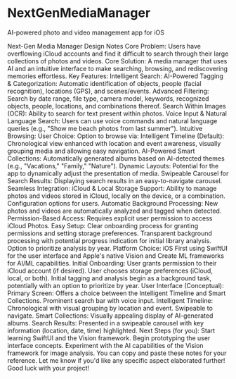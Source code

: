 # NextGenMediaManager
AI-powered photo and video management app for iOS

Next-Gen Media Manager Design Notes
Core Problem: Users have overflowing iCloud accounts and find it difficult to search through their large collections of photos and videos.
Core Solution: A media manager that uses AI and an intuitive interface to make searching, browsing, and rediscovering memories effortless.
Key Features:
Intelligent Search:
AI-Powered Tagging & Categorization: Automatic identification of objects, people (facial recognition), locations (GPS), and scenes/events.
Advanced Filtering: Search by date range, file type, camera model, keywords, recognized objects, people, locations, and combinations thereof.
Search Within Images (OCR): Ability to search for text present within photos.
Voice Input & Natural Language Search: Users can use voice commands and natural language queries (e.g., "Show me beach photos from last summer").
Intuitive Browsing:
User Choice: Option to browse via:
Intelligent Timeline (Default): Chronological view enhanced with location and event awareness, visually grouping media and allowing easy navigation.
AI-Powered Smart Collections: Automatically generated albums based on AI-detected themes (e.g., "Vacations," "Family," "Nature").
Dynamic Layouts: Potential for the app to dynamically adjust the presentation of media.
Swipeable Carousel for Search Results: Displaying search results in an easy-to-navigate carousel.
Seamless Integration:
iCloud & Local Storage Support: Ability to manage photos and videos stored in iCloud, locally on the device, or a combination. Configuration options for users.
Automatic Background Processing: New photos and videos are automatically analyzed and tagged when detected.
Permission-Based Access: Requires explicit user permission to access iCloud Photos.
Easy Setup:
Clear onboarding process for granting permissions and setting storage preferences.
Transparent background processing with potential progress indication for initial library analysis. Option to prioritize analysis by year.
Platform Choice: iOS First using SwiftUI for the user interface and Apple's native Vision and Create ML frameworks for AI/ML capabilities.
Initial Onboarding:
User grants permission to their iCloud account (if desired).
User chooses storage preferences (iCloud, local, or both).
Initial tagging and analysis begin as a background task, potentially with an option to prioritize by year.
User Interface (Conceptual):
Primary Screen: Offers a choice between the Intelligent Timeline and Smart Collections. Prominent search bar with voice input.
Intelligent Timeline: Chronological with visual grouping by location and event. Swipeable to navigate.
Smart Collections: Visually appealing display of AI-generated albums.
Search Results: Presented in a swipeable carousel with key information (location, date, time) highlighted.
Next Steps (for you):
Start learning SwiftUI and the Vision framework.
Begin prototyping the user interface concepts.
Experiment with the AI capabilities of the Vision framework for image analysis.
You can copy and paste these notes for your reference. Let me know if you'd like any specific aspect elaborated further! Good luck with your project!
